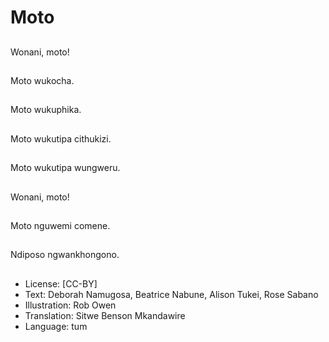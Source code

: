 # Moto

##
Wonani, moto!

##
Moto wukocha.

##
Moto wukuphika.

##
Moto wukutipa cithukizi.

##
Moto wukutipa wungweru.

##
Wonani, moto!

##
Moto nguwemi comene.

##
Ndiposo ngwankhongono.

##
* License: [CC-BY]
* Text: Deborah Namugosa, Beatrice Nabune, Alison Tukei, Rose Sabano
* Illustration: Rob Owen
* Translation: Sitwe Benson Mkandawire
* Language: tum
